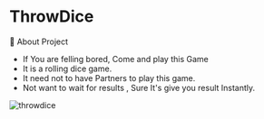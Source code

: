 # ThrowDice
💬 About Project<br>
<ul>
  <li>If You are felling bored, Come and play this Game</li>
 <li>It is a rolling dice game.</li>
  <li>It need not to have Partners to play this game.</li>
   <li>Not want to wait for results , Sure It's give you result Instantly.</li>
</ul>

![throwdice](https://user-images.githubusercontent.com/48019264/192958660-a04baf90-4c32-4443-b6de-8b96b356e114.png)
